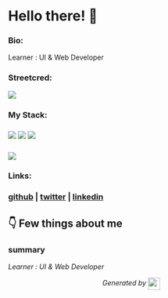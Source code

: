 
# Hello there! 👋


### Bio:

Learner : UI & Web Developer
            

### Streetcred:

<a href="https://www.tublian.com/profile/vijaygadela17?ss=true"><img src="https://rd3ps1doua.execute-api.us-east-1.amazonaws.com/dev/ft/profile/streetcred/badge/vijaygadela17?type=with_score"></a>

### My Stack:

### <img src="https://rd3ps1doua.execute-api.us-east-1.amazonaws.com/dev/ft/profile/streetcred/github/tag/JavaScript"/> <img src="https://rd3ps1doua.execute-api.us-east-1.amazonaws.com/dev/ft/profile/streetcred/github/tag/Python"/> <img src="https://rd3ps1doua.execute-api.us-east-1.amazonaws.com/dev/ft/profile/streetcred/github/tag/Frontend"/>

### <img src="https://rd3ps1doua.execute-api.us-east-1.amazonaws.com/dev/ft/profile/streetcred/github/tag/Backend"/>

### 

### Links:

### <a href="https://www.github.com/vijaygadela17">github</a> | <a href="https://www.twitter.com/Etluvijay">twitter</a> | <a href="">linkedin</a>

## 👇 Few things about me


<div>

            

### summary
*Learner : UI & Web Developer*

            
</div>




<p align="center">
<i>Generated by <a href="https://www.tublian.com/"><img src="https://tublian-newsletter-assets.s3.amazonaws.com/just-logo.png" width="25" style="vertical-align: middle"/></i>
</p>
